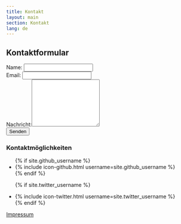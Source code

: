 ```yaml
---
title: Kontakt
layout: main
section: Kontakt
lang: de
---
```

<div class="row">
<div class="col-md-8">

<h2>Kontaktformular</h2>

<form name="contact" action="/thanks" netlify>
<div class="form-group">
    <label>Name: <input class="form-control" type="text" name="name"></label>   
    </div>
    <div class="form-group">
    <label>Email: <input class="form-control" type="email" name="email"></label>
    </div>
    <div class="form-group">
    <label for="message">Nachricht:</label><textarea rows="8" class="form-control" name="message"></textarea>
    </div>
    <button class="btn btn-primary" type="submit">Senden</button>
</form>

</div>
<div class="col-md-4">

<h3>Kontaktmöglichkeiten</h3>

<ul>
{% if site.github_username %}
    <li>{% include icon-github.html username=site.github_username %}</li>
  {% endif %}

{% if site.twitter_username %}
    <li>{% include icon-twitter.html username=site.twitter_username %}</li>
  {% endif %}
</ul>

<a class="green" href="/impressum">Impressum</a>


</div>
</div>
